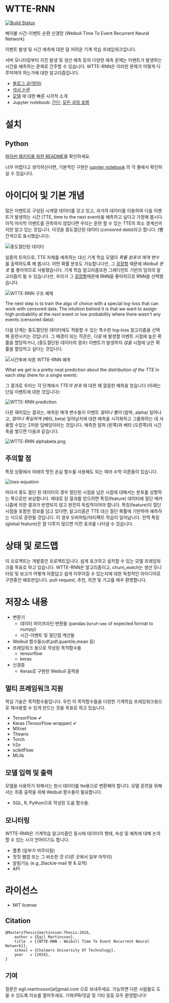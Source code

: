 # WTTE-RNN

[![Build Status](https://travis-ci.org/ragulpr/wtte-rnn.svg?branch=master)](https://travis-ci.org/ragulpr/wtte-rnn)

베이불 시간-이벤트 순환 신경망 (Weibull Time To Event Recurrent Neural Network)

이벤트 발생 및 시간 예측에 대한 덜 어려운 기계 학습 프레임워크입니다.

서버 모니터링부터 지진 발생 및 생산 예측 등의 다양한 예측 문제는 이벤트가 발생하는 시간을 예측하는 문제로 간주할 수 있습니다.
WTTE-RNN은 이러한 문제가 어떻게 다루어져야 하는가에 대한 알고리즘입니다.


* [블로그 글(영어)](https://ragulpr.github.io/2016/12/22/WTTE-RNN-Hackless-churn-modeling/)
* [석사 논문](https://ragulpr.github.io/assets/draft_master_thesis_martinsson_egil_wtte_rnn_2016.pdf)
* [모델](https://imgur.com/a/HX4KQ) 에 대한 빠른 시각적 소개
* Jupyter notebook: [간단](examples/keras/simple_example.ipynb), [모든 과정 포함](examples/data_pipeline/data_pipeline.ipynb )


# 설치

## Python

[파이썬 패키지를 위한 README](python/README.md)를 확인하세요.

너무 어렵다고 생각하신다면, 기본적인 구현은 [jupyter notebook](examples/keras/standalone_simple_example.ipynb) 의 각 줄에서 확인하실 수 있습니다.

# 아이디어 및 기본 개념

많은 이벤트로 구성된 시계열 데이터를 갖고 있고, 과거의 데이터를 이용하여 다음 이벤트가 발생하는 시간 (TTE, time to the next event)을 예측하고 싶다고 가정해 봅시다. 아직 마지막 이벤트를 관측하지 않았다면 우리는 훈련 할 수 있는 TTE의 최소 경계선까지만 알고 있는 것입니다. 이것을 중도절단된 데이터 (*censored data*)라고 합니다. (빨간색으로 표시했습니다):

![중도절단된 데이터](./readme_figs/data.gif)

일종의 트릭으로, TTE 자체를 예측하는 대신 기계 학습 모델이 *확률 분포의 매개 변수* 를 출력하도록 해 봅시다. 어떤 확률 분포도 가능합니다만, 그 [굉장함](https://ragulpr.github.io/2016/12/22/WTTE-RNN-Hackless-churn-modeling/#embrace-the-Weibull-euphoria) 때문에 *Weibull 분포* 를 좋아하므로 사용했습니다. 기계 학습 알고리즘또한 그래디언트 기반의 임의의 알고리즘이 될 수 있습니다만, 우리가 그 [굉장함](http://karpathy.github.io/2015/05/21/rnn-effectiveness/)때문에 RNN을 좋아하므로 RNN을 선택했습니다.


![WTTE-RNN 구조 예제](./readme_figs/fig_rnn_Weibull.png)

The next step is to train the algo of choice with a special log-loss that can work
with censored data. The intuition behind it is that we want to assign high
probability at the *next* event or low probability where there *wasn't* any events
(censored data):

다음 단계는 중도절단된 데이터에도 적용할 수 있는 특수한 log-loss 알고리즘을 선택해 훈련시키는 것입니다. 그 배경이 되는 직관은, *다음* 에 발생할 이벤트 시점에 높은 확률을 할당하거나, (중도절단된 데이터의 경우) 이벤트가 발생하지 *않을* 시점에 낮은 확률을 할당하고 싶다는 것입니다.

![시간축에 따른 WTTE-RNN 예측](./readme_figs/solution_beta_2.gif)

What we get is a pretty neat prediction about the *distribution of the TTE* in each
step (here for a single event):

그 결과로 우리는 각 단계에서 *TTE의 분포* 에 대한 꽤 깔끔한 예측을 얻습니다 (아래는 단일 이벤트에 대한 것입니다):

![WTTE-RNN prediction](./readme_figs/it_61786_pmf_151.png)

다른 재미있는 결과는, 예측된 매개 변수들이 이벤트 *얼마나 빨리* (알파, alpha) 일어나고, *얼마나 확실하게* (베타, beta) 일어날지에 대한 예측을 시각화하고 그룹화하는 데 사용할 수있는 2차원 임베딩이라는 것입니다. 예측한 알파 (왼쪽)와 베타 (오른쪽)의 시간축을 쌓으면 다음과 같습니다.

![WTTE-RNN alphabeta.png](./readme_figs/alphabeta.png)


## 주의할 점

특정 상황에서 아래의 멋진 손실 함수를 사용해도 되는 여러 수학 이론들이 있습니다.

![loss-equation](./readme_figs/equation.png)

따라서 중도 절단 된 데이터의 경우 절단된 시점을 넘은 시점에 대해서는 분포를 상향하는 쪽으로만 보상합니다. 제대로 된 결과를 얻으려면 특징(feature) 데이터에 절단 메커니즘에 의한 결과가 반영되지 않고 완전히 독립적이어야 합니다. 특징(feature)이 절단 시점을 포함한 정보를 담고 있다면, 알고리즘은 TTE 대신 절단 확률에 기반하여 예측하는 식으로 훈련될 것입니다. 이 경우 오버피팅/아티팩트 학습이 일어납니다. 전역 특징(global feature)은 잘 다루지 않으면 이런 효과를 나타낼 수 있습니다.

# 상태 및 로드맵

이 프로젝트는 개발중인 프로젝트입니다. 쉽게 포크하고 설치할 수 있는 모델 프레임워크를 목표로 하고 있습니다. WTTE-RNN은 알고리즘이고, churn_watch는 생산 모니터링 및 보고가 어떻게 아름답고 쉽게 이루어질 수 있는지에 대한 독창적인 아이디어로 구현중인 배포판입니다. pull-request, 추천, 의견 및 기고를 매우 환영합니다.

# 저장소 내용

* 변환기
    * 데이터 파이프라인 변환들 (pandas `DataFrame` of expected format to numpy)
    * 시간-이벤트 및 절단점 계산들
* Weibull 함수들(cdf,pdf,quantile,mean 등)
* 프레임워크 용으로 작성된 목적함수들
    * tensorflow
    * keras
* 신경층
    * Keras로 구현한 Weibull 출력층


## 멀티 프레임워크 지원

핵심 기술은 목적함수들입니다. 우린 이 목적함수들을 다양한 기계학습 프레임워크용으로 재사용할 수 있게 만드는 것을 목표로 하고 있습니다.

  * TensorFlow ✔
  * Keras (TensorFlow wrapper) ✔
  * MXnet
  * Theano
  * Torch
  * h2o
  * scikitFlow
  * MLlib

## 모델 입력 및 출력

모델을 사용하기 위해서는 원시 데이터를 tte용으로 변환해야 합니다. 모델 훈련을 위해서는 최종 출력을 위해 Weibull 함수들이 필요합니다.

  * SQL, R, Python으로 작성된 도움 함수들.

## 모니터링

WTTE-RNN은 기계학습 알고리즘인 동시에 데이터의 형태, 속성 및 예측에 대해 논의할 수 있는 시각 언어이기도 합니다.

  * 플롯 (일부가 마무리됨)
  * 멋짓 웹앱 또는 그 비슷한 것 (다른 곳에서 일부 마무리)
  * 알림기능 (e.g.,Slack/e-mail 봇 & 요약)
  * API

# 라이선스

  * MIT license

## Citation

```
@MastersThesis{martinsson:Thesis:2016,
    author = {Egil Martinsson},
    title  = {{WTTE-RNN : Weibull Time To Event Recurrent Neural Network}},
    school = {Chalmers University Of Technology},
    year   = {2016},
}
```

## 기여

질문은 egil.martinsson[at]gmail.com 으로 보내주세요.
가능하면 다른 사람들도 도울 수 있도록 이슈를 열어주세요.
기여/PR/댓글 및 기타 등등 모두 환영합니다!
